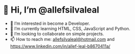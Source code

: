 # 👋 Hi, I’m @allefsilvaleal
- 👀 I’m interested in become a Developer.
- 🌱 I’m currently learning HTML, CSS, JavaScript and Python.
- 💞️ I’m looking to collaborate on simple projects.
- 📫 How to reach me: allefsilvaleal@hotmail.com and https://www.linkedin.com/in/allef-leal-b8670411a/

<!---
allefsilvaleal/allefsilvaleal is a ✨ special ✨ repository because its `README.md` (this file) appears on your GitHub profile.
You can click the Preview link to take a look at your changes.
--->